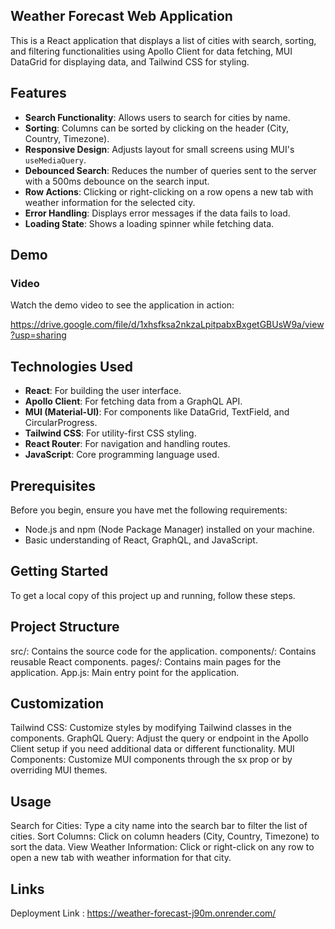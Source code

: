 ## Weather Forecast Web Application

This is a React application that displays a list of cities with search, sorting, and filtering functionalities using Apollo Client for data fetching, MUI DataGrid for displaying data, and Tailwind CSS for styling.

## Features

- **Search Functionality**: Allows users to search for cities by name.
- **Sorting**: Columns can be sorted by clicking on the header (City, Country, Timezone).
- **Responsive Design**: Adjusts layout for small screens using MUI's `useMediaQuery`.
- **Debounced Search**: Reduces the number of queries sent to the server with a 500ms debounce on the search input.
- **Row Actions**: Clicking or right-clicking on a row opens a new tab with weather information for the selected city.
- **Error Handling**: Displays error messages if the data fails to load.
- **Loading State**: Shows a loading spinner while fetching data.

## Demo

### Video

Watch the demo video to see the application in action:

https://drive.google.com/file/d/1xhsfksa2nkzaLpitpabxBxgetGBUsW9a/view?usp=sharing

## Technologies Used

- **React**: For building the user interface.
- **Apollo Client**: For fetching data from a GraphQL API.
- **MUI (Material-UI)**: For components like DataGrid, TextField, and CircularProgress.
- **Tailwind CSS**: For utility-first CSS styling.
- **React Router**: For navigation and handling routes.
- **JavaScript**: Core programming language used.

## Prerequisites

Before you begin, ensure you have met the following requirements:

- Node.js and npm (Node Package Manager) installed on your machine.
- Basic understanding of React, GraphQL, and JavaScript.

## Getting Started

To get a local copy of this project up and running, follow these steps.


## Project Structure
 src/: Contains the source code for the application.
 components/: Contains reusable React components.
 pages/: Contains main pages for the application.
 App.js: Main entry point for the application.

## Customization
Tailwind CSS: Customize styles by modifying Tailwind classes in the components.
GraphQL Query: Adjust the query or endpoint in the Apollo Client setup if you need additional data or different functionality.
MUI Components: Customize MUI components through the sx prop or by overriding MUI themes.

## Usage
Search for Cities: Type a city name into the search bar to filter the list of cities.
Sort Columns: Click on column headers (City, Country, Timezone) to sort the data.
View Weather Information: Click or right-click on any row to open a new tab with weather information for that city.

## Links
Deployment Link : https://weather-forecast-j90m.onrender.com/

